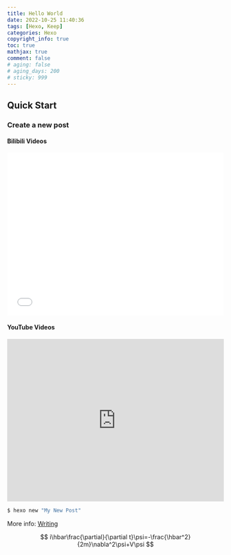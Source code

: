 ```yaml
---
title: Hello World
date: 2022-10-25 11:40:36
tags: [Hexo, Keep]
categories: Hexo
copyright_info: true
toc: true
mathjax: true
comment: false
# aging: false
# aging_days: 200
# sticky: 999
---
```


## Quick Start

### Create a new post

#### Bilibili Videos
<div style="position: relative; width: 100%; height: 0; padding-bottom: 75%;">
    <iframe src="//player.bilibili.com/player.html?aid=73183667&bvid=BV1eE411y7G9&cid=125341177&page=16"  scrolling="no" border="0" frameborder="no" framespacing="0" allowfullscreen="true" style="position: absolute; width: 100%; height: 100%; left: 0; top: 0;"></iframe>
</div>

#### YouTube Videos
<div style="position: relative; width: 100%; height: 0; padding-bottom: 75%;">
    <iframe src="https://www.youtube.com/embed/_xkZwJ0H9IU" scrolling="no" border="0" frameborder="no" framespacing="0" allowfullscreen="true" style="position: absolute; width: 100%; height: 100%; left: 0; top: 0;"></iframe>
</div>

``` bash
$ hexo new "My New Post"
```

<!-- more -->

More info: [Writing](https://hexo.io/docs/writing.html)

$$
i\hbar\frac{\partial}{\partial t}\psi=-\frac{\hbar^2}{2m}\nabla^2\psi+V\psi
$$

